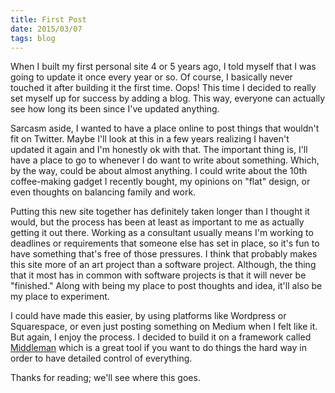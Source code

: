 ```yaml
---
title: First Post
date: 2015/03/07
tags: blog
---
```


When I built my first personal site 4 or 5 years ago, I told myself that I was going to update it once every year or so. Of course, I basically never touched it after building it the first time. Oops! This time I decided to really set myself up for success by adding a blog. This way, everyone can actually see how long its been since I've updated anything.

Sarcasm aside, I wanted to have a place online to post things that wouldn't fit on Twitter. Maybe I'll look at this in a few years realizing I haven't updated it again and I'm honestly ok with that. The important thing is, I'll have a place to go to whenever I do want to write about something. Which, by the way, could be about almost anything. I could write about the 10th coffee-making gadget I recently bought, my opinions on "flat" design, or even thoughts on balancing family and work.

Putting this new site together has definitely taken longer than I thought it would, but the process has been at least as important to me as actually getting it out there. Working as a consultant usually means I'm working to deadlines or requirements that someone else has set in place, so it's fun to have something that's free of those pressures. I think that probably makes this site more of an art project than a software project. Although, the thing that it most has in common with software projects is that it will never be "finished." Along with being my place to post thoughts and idea, it'll also be my place to experiment.

I could have made this easier, by using platforms like Wordpress or Squarespace, or even just posting something on Medium when I felt like it. But again, I enjoy the process. I decided to build it on a framework called [Middleman](https://middlemanapp.com/) which is a great tool if you want to do things the hard way in order to have detailed control of everything.

Thanks for reading; we'll see where this goes.
